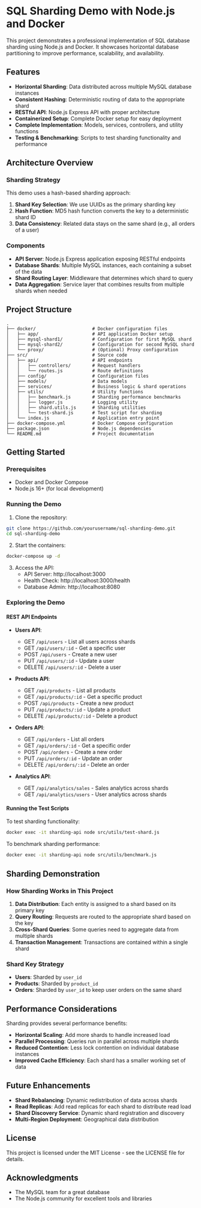 # SQL Sharding Demo with Node.js and Docker

This project demonstrates a professional implementation of SQL database sharding using Node.js and Docker. It showcases horizontal database partitioning to improve performance, scalability, and availability.

## Features

- **Horizontal Sharding**: Data distributed across multiple MySQL database instances
- **Consistent Hashing**: Deterministic routing of data to the appropriate shard
- **RESTful API**: Node.js Express API with proper architecture
- **Containerized Setup**: Complete Docker setup for easy deployment
- **Complete Implementation**: Models, services, controllers, and utility functions
- **Testing & Benchmarking**: Scripts to test sharding functionality and performance

## Architecture Overview

### Sharding Strategy

This demo uses a hash-based sharding approach:

1. **Shard Key Selection**: We use UUIDs as the primary sharding key
2. **Hash Function**: MD5 hash function converts the key to a deterministic shard ID
3. **Data Consistency**: Related data stays on the same shard (e.g., all orders of a user)

### Components

- **API Server**: Node.js Express application exposing RESTful endpoints
- **Database Shards**: Multiple MySQL instances, each containing a subset of the data
- **Shard Routing Layer**: Middleware that determines which shard to query
- **Data Aggregation**: Service layer that combines results from multiple shards when needed

## Project Structure

```
.
├── docker/                     # Docker configuration files
│   ├── app/                    # API application Docker setup
│   ├── mysql-shard1/           # Configuration for first MySQL shard
│   ├── mysql-shard2/           # Configuration for second MySQL shard
│   └── proxy/                  # (Optional) Proxy configuration
├── src/                        # Source code
│   ├── api/                    # API endpoints
│   │   ├── controllers/        # Request handlers
│   │   └── routes.js           # Route definitions
│   ├── config/                 # Configuration files
│   ├── models/                 # Data models
│   ├── services/               # Business logic & shard operations
│   ├── utils/                  # Utility functions
│   │   ├── benchmark.js        # Sharding performance benchmarks
│   │   ├── logger.js           # Logging utility
│   │   ├── shard.utils.js      # Sharding utilities
│   │   └── test-shard.js       # Test script for sharding
│   └── index.js                # Application entry point
├── docker-compose.yml          # Docker Compose configuration
├── package.json                # Node.js dependencies
└── README.md                   # Project documentation
```

## Getting Started

### Prerequisites

- Docker and Docker Compose
- Node.js 16+ (for local development)

### Running the Demo

1. Clone the repository:

```bash
git clone https://github.com/yourusername/sql-sharding-demo.git
cd sql-sharding-demo
```

2. Start the containers:

```bash
docker-compose up -d
```

3. Access the API:
   - API Server: http://localhost:3000
   - Health Check: http://localhost:3000/health
   - Database Admin: http://localhost:8080

### Exploring the Demo

#### REST API Endpoints

- **Users API**:
  - GET `/api/users` - List all users across shards
  - GET `/api/users/:id` - Get a specific user
  - POST `/api/users` - Create a new user
  - PUT `/api/users/:id` - Update a user
  - DELETE `/api/users/:id` - Delete a user

- **Products API**:
  - GET `/api/products` - List all products
  - GET `/api/products/:id` - Get a specific product
  - POST `/api/products` - Create a new product
  - PUT `/api/products/:id` - Update a product
  - DELETE `/api/products/:id` - Delete a product

- **Orders API**:
  - GET `/api/orders` - List all orders
  - GET `/api/orders/:id` - Get a specific order
  - POST `/api/orders` - Create a new order
  - PUT `/api/orders/:id` - Update an order
  - DELETE `/api/orders/:id` - Delete an order

- **Analytics API**:
  - GET `/api/analytics/sales` - Sales analytics across shards
  - GET `/api/analytics/users` - User analytics across shards

#### Running the Test Scripts

To test sharding functionality:

```bash
docker exec -it sharding-api node src/utils/test-shard.js
```

To benchmark sharding performance:

```bash
docker exec -it sharding-api node src/utils/benchmark.js
```

## Sharding Demonstration

### How Sharding Works in This Project

1. **Data Distribution**: Each entity is assigned to a shard based on its primary key
2. **Query Routing**: Requests are routed to the appropriate shard based on the key
3. **Cross-Shard Queries**: Some queries need to aggregate data from multiple shards
4. **Transaction Management**: Transactions are contained within a single shard

### Shard Key Strategy

- **Users**: Sharded by `user_id`
- **Products**: Sharded by `product_id`
- **Orders**: Sharded by `user_id` to keep user orders on the same shard

## Performance Considerations

Sharding provides several performance benefits:

- **Horizontal Scaling**: Add more shards to handle increased load
- **Parallel Processing**: Queries run in parallel across multiple shards
- **Reduced Contention**: Less lock contention on individual database instances
- **Improved Cache Efficiency**: Each shard has a smaller working set of data

## Future Enhancements

- **Shard Rebalancing**: Dynamic redistribution of data across shards
- **Read Replicas**: Add read replicas for each shard to distribute read load
- **Shard Discovery Service**: Dynamic shard registration and discovery
- **Multi-Region Deployment**: Geographical data distribution

## License

This project is licensed under the MIT License - see the LICENSE file for details.

## Acknowledgments

- The MySQL team for a great database
- The Node.js community for excellent tools and libraries
